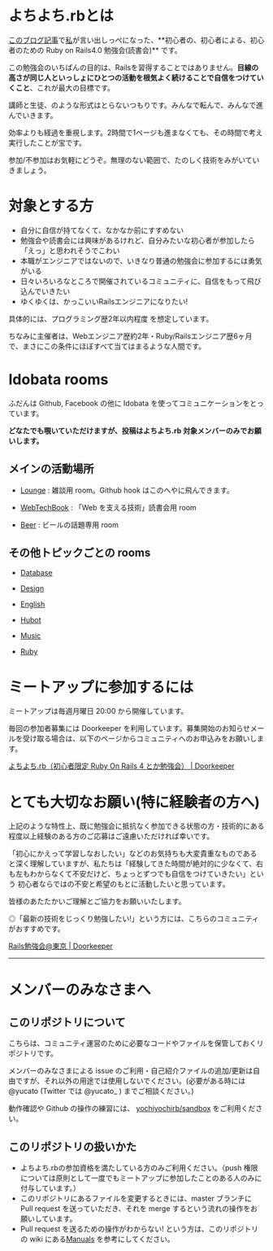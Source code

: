 # よちよち.rbとは
[このブログ記事](http://yucato.net/archives/615)で[私](https://twitter.com/yucato_)が言い出しっぺになった、**初心者の、初心者による、初心者のための Ruby on Rails4.0 勉強会(読書会)** です。

この勉強会のいちばんの目的は、Railsを習得することではありません。**目線の高さが同じ人といっしょにひとつの活動を根気よく続けることで自信をつけていくこと**、これが最大の目標です。

講師と生徒、のような形式はとらないつもりです。みんなで転んで、みんなで進んでいきます。


効率よりも経過を重視します。2時間で1ページも進まなくても、その時間で考え実行したことが宝です。


参加/不参加はお気軽にどうぞ。無理のない範囲で、たのしく技術をみがいていきましょう。

# 対象とする方
 * 自分に自信が持てなくて、なかなか前にすすめない
 * 勉強会や読書会には興味があるけれど、自分みたいな初心者が参加したら「えっ」と思われそうでこわい
 * 本職がエンジニアではないので、いきなり普通の勉強会に参加するには勇気がいる
 * 日々いろいろなところで開催されているコミュニティに、自信をもって飛び込んでいきたい
 * ゆくゆくは、かっこいいRailsエンジニアになりたい!

具体的には、プログラミング歴2年以内程度 を想定しています。

ちなみに主催者は、Webエンジニア歴約2年・Ruby/Railsエンジニア歴6ヶ月で、まさにこの条件にほぼすべて当てはまるような人間です。

# Idobata rooms
ふだんは Github, Facebook の他に Idobata を使ってコミュニケーションをとっています。

**どなたでも覗いていただけますが、投稿はよちよち.rb 対象メンバーのみでお願いします。**

## メインの活動場所
* [Lounge](https://idobata.io/organizations/yochiyochirb/rooms/lounge/join_request/b889acf1-0e89-49cd-abd9-c1b29acc313a) : 雑談用 room。Github hook はこのへやに飛んできます。

* [WebTechBook](https://idobata.io/organizations/yochiyochirb/rooms/webtechbook/join_request/ed32c5cd-ae4b-4283-800f-0a47f5ceaf6a) : 「Web を支える技術」読書会用 room

* [Beer](https://idobata.io/organizations/yochiyochirb/rooms/beer/join_request/b88fc1de-fa68-485e-b9ae-233a63b9f33d) : ビールの話題専用 room

## その他トピックごとの rooms
* [Database](https://idobata.io/organizations/yochiyochirb/rooms/database/join_request/431fd446-bfbe-41b0-b5c5-ee0b38dc255f)

* [Design](https://idobata.io/organizations/yochiyochirb/rooms/design/join_request/eb16262b-ed66-4ae3-b00e-f4e89effd538)

* [English](https://idobata.io/organizations/yochiyochirb/rooms/English/join_request/eae2828f-45ef-4e08-b31f-3c5b56d42d39)

* [Hubot](https://idobata.io/organizations/yochiyochirb/rooms/hubot/join_request/a7ced22c-96ab-419e-8bfe-063f311e7991)

* [Music](https://idobata.io/organizations/yochiyochirb/rooms/music/join_request/15089b8f-65fd-429d-8c60-9aa02ad27bec)

* [Ruby](https://idobata.io/organizations/yochiyochirb/rooms/Ruby/join_request/3ef05aa0-e347-4a93-9137-e2b070ccd86b)

# ミートアップに参加するには
ミートアップは毎週月曜日 20:00 から開催しています。

毎回の参加者募集には Doorkeeper を利用しています。募集開始のお知らせメールを受け取る場合は、以下のページからコミュニティへのお申込みをお願いします。

[よちよち.rb（初心者限定 Ruby On Rails 4 とか勉強会） | Doorkeeper](http://yochiyochirb.doorkeeper.jp/)

# とても大切なお願い(特に経験者の方へ)
上記のような特性上、既に勉強会に抵抗なく参加できる状態の方・技術的にある程度以上経験のある方のご応募はご遠慮いただければ幸いです。

「初心にかえって学習しなおしたい」などのお気持ちも大変貴重なものである と深く理解していますが、私たちは「経験してきた時間が絶対的に少なくて、右も左もわからなくて不安だけど、ちょっとずつでも自信をつけていきたい」という 初心者ならではの不安と希望のもとに活動したいと思っています。

皆様のあたたかいご理解とご協力をお願いいたします。

◎「最新の技術をじっくり勉強したい!」という方には、こちらのコミュニティがおすすめです。

[Rails勉強会@東京 | Doorkeeper](http://railsmeetingtokyo.doorkeeper.jp)

---

# メンバーのみなさまへ
## このリポジトリについて
こちらは、コミュニティ運営のために必要なコードやファイルを保管しておくリポジトリです。

メンバーのみなさまによる issue のご利用・自己紹介ファイルの追加/更新は自由ですが、それ以外の用途では使用しないでください。(必要がある時には @yucato (Twitter では @yucato_ ) までご相談ください。)

動作確認や Github の操作の練習には、 [yochiyochirb/sandbox](https://github.com/yochiyochirb/sandbox) をご利用ください。

## このリポジトリの扱いかた
* よちよち.rbの参加資格を満たしている方のみご利用ください。（push 権限については原則として一度でもミートアップに参加したことのある人のみに付与しています。）
* このリポジトリにあるファイルを変更するときには、master ブランチに Pull request を送っていただき、それを merge するという流れの操作をお願いしています。
* Pull request を送るための操作がわからない! という方は、このリポジトリの wiki にある[Manuals](https://github.com/yochiyochirb/meetups/wiki#wiki-manuals) を参考にしてください。
